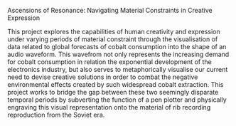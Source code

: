 Ascensions of Resonance: Navigating Material Constraints in Creative Expression

This project explores the capabilities of human creativity and expression under varying periods of material constraint through
the visualisation of data related to global forecasts of cobalt consumption into the shape
of an audio waveform. This wavefrom not only represents the increasing demand for cobalt consumption
in relation the exponential development of the electronics industry, but also serves to metaphorically visualise 
our current need to devise creative solutions in order to combat the negative environmental effects created by
such widespread cobalt extraction. This project works to bridge the gap between these two seemingly disparate
temporal periods by subverting the function of a pen plotter and physically engraving this visual representation 
onto the material of rib recording reproduction from the Soviet era.
